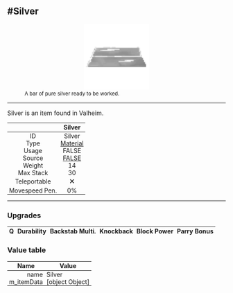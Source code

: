<meta property="og:title" content="Silver - MoreValheim" /><meta property="og:type" content="website" /><meta property="og:image" content="/assets/silver.png" /><meta property="og:description" content="Silver is an item found in Valheim." /><meta name="theme-color" content="#546D78"><meta name="twitter:card" content="summary_large_image">
#Silver
-------------
<style>img {width:20px;}.tb {width:150px;display: block;margin-left: auto;margin-right: auto;}</style>

<style>.md-typeset table:not([class]) th:not([align]) {min-width:unset!important;}</style>
<style>td{padding:0em 0.3em!important;text-align:center!important;border-left:.05rem solid var(--md-default-fg-color--lightest)}</style>

<style>th{padding:0.1em 0.3em!important;text-align:center!important;font-weight:bold}</style>

<style>pre{text-align:right!important}</style>
<style>table tr td:first-child {border-left: 0;};</style>

<figure><img src="/assets/silver.png" class="tb" /><figcaption><small>A bar of pure silver ready to be worked.</small></figcaption></figure>

-------------

Silver is an item found in Valheim.

|        | Silver              |
| ----------- | ------------------------------------ |
| ID |Silver
| Type | [Material](../../types/material)
| Usage | FALSE<br>
| Source | [FALSE](../../items/false)
| Weight | 14 |
| Max Stack | 30 |
| Teleportable | 🗙
| Movespeed Pen. | 0%


-------------

### Upgrades
| Q | Durability | Backstab Multi. | Knockback | Block Power | Parry Bonus
| - | - | - | - | - | - 


### Value table
| Name | Value
| - | - |
| <div style="text-align:right">name</div> | <div style="text-align:left">Silver</div> | 
| <div style="text-align:right">m_itemData</div> | <div style="text-align:left">[object Object]</div> | 